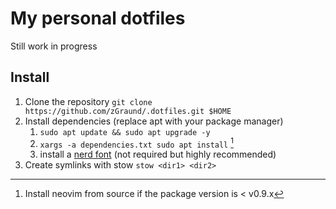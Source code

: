 # My personal dotfiles

Still work in progress

## Install

1. Clone the repository `git clone https://github.com/zGraund/.dotfiles.git $HOME`
2. Install dependencies (replace apt with your package manager)
    1. `sudo apt update && sudo apt upgrade -y`
    2. `xargs -a dependencies.txt sudo apt install` [^1]
    3. install a [nerd font](https://www.nerdfonts.com/font-downloads) (not required but highly recommended)
3. Create symlinks with stow `stow <dir1> <dir2>`

[^1]: Install neovim from source if the package version is < v0.9.x
